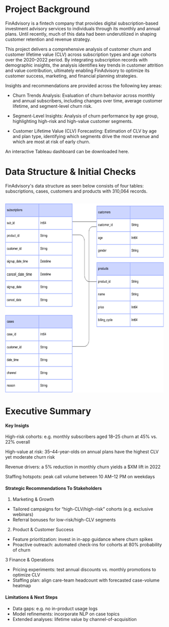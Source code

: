 # Project Background

FinAdvisory is a fintech company that provides digital subscription-based investment advisory services to individuals through its monthly and annual plans. Until recently, much of this data had been underutilized in shaping customer retention and revenue strategy.

This project delivers a comprehensive analysis of customer churn and customer lifetime value (CLV) across subscription types and age cohorts over the 2020–2022 period. By integrating subscription records with demographic insights, the analysis identifies key trends in customer attrition and value contribution, ultimately enabling FinAdvisory to optimize its customer success, marketing, and financial planning strategies.

Insights and recommendations are provided across the following key areas:

- Churn Trends Analysis: Evaluation of churn behavior across monthly and annual subscribers, including changes over time, average customer lifetime, and segment-level churn risk.

- Segment-Level Insights: Analysis of churn performance by age group, highlighting high-risk and high-value customer segments.

- Customer Lifetime Value (CLV) Forecasting: Estimation of CLV by age and plan type, identifying which segments drive the most revenue and which are most at risk of early churn.

An interactive Tableau dashboard can be downloaded here.<br/>

# Data Structure & Initial Checks

FinAdvisory's data structure as seen below consists of four tables: subscriptions, cases, customers and products with 310,064 records. <br/><br/>

<p align="center">
  <img src="plots/ER_diagram.png" width="600" height="600">
</p>


# Executive Summary

#### Key Insigts

High-risk cohorts: e.g. monthly subscribers aged 18–25 churn at 45% vs. 22% overall

High-value at risk: 35–44-year-olds on annual plans have the highest CLV yet moderate churn risk

Revenue drivers: a 5% reduction in monthly churn yields a $XM lift in 2022

Staffing hotspots: peak call volume between 10 AM–12 PM on weekdays

#### Strategic Recommendations To Stakeholders

1. Marketing & Growth
- Tailored campaigns for “high-CLV/high-risk” cohorts (e.g. exclusive webinars)
- Referral bonuses for low-risk/high-CLV segments

2. Product & Customer Success
- Feature prioritization: invest in in-app guidance where churn spikes
- Proactive outreach: automated check-ins for cohorts at 80% probability of churn

3 Finance & Operations
- Pricing experiments: test annual discounts vs. monthly promotions to optimize CLV
- Staffing plan: align care-team headcount with forecasted case-volume heatmap

#### Limitations & Next Steps
- Data gaps: e.g. no in-product usage logs
- Model refinements: incorporate NLP on case topics
- Extended analyses: lifetime value by channel-of-acquisition



